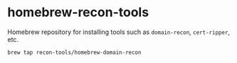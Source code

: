 # homebrew-recon-tools

Homebrew repository for installing tools such as `domain-recon`, `cert-ripper`, etc.

```bash
brew tap recon-tools/homebrew-domain-recon
```
